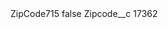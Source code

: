 <?xml version="1.0" encoding="UTF-8"?>
<CustomMetadata xmlns="http://soap.sforce.com/2006/04/metadata" xmlns:xsi="http://www.w3.org/2001/XMLSchema-instance" xmlns:xsd="http://www.w3.org/2001/XMLSchema">
    <label>ZipCode715</label>
    <protected>false</protected>
    <values>
        <field>Zipcode__c</field>
        <value xsi:type="xsd:string">17362</value>
    </values>
</CustomMetadata>
